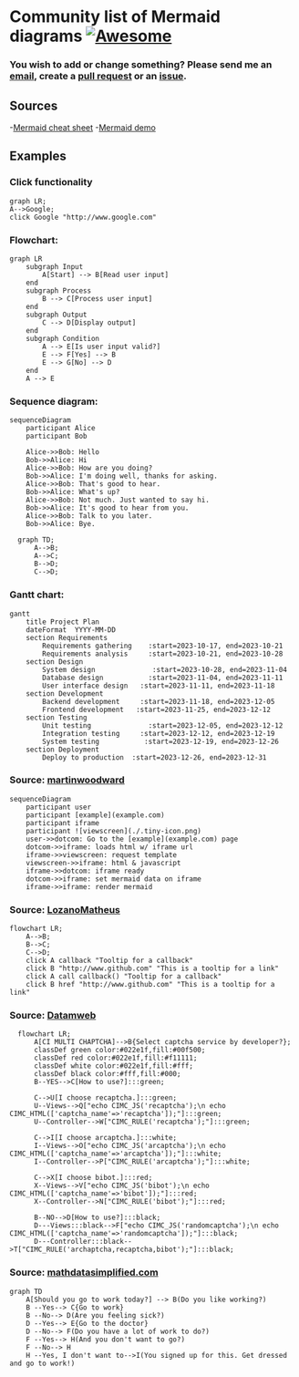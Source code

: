 # Community list of Mermaid diagrams [![Awesome](https://awesome.re/badge.svg)](https://awesome.re)
### You wish to add or change something? Please send me an [email](mailto:mvarga1989@gmail.com), create a [pull request](https://github.com/mvarga1989/Mermaid_notebook/pulls) or an [issue](https://github.com/mvarga1989/Mermaid_notebook/issues).

## Sources
-[Mermaid cheat sheet](https://jojozhuang.github.io/tutorial/mermaid-cheat-sheet/)
-[Mermaid demo](https://mvarga1989.github.io/Mermaid_notebook/)

## Examples
### Click functionality

```mermaid
graph LR;
A-->Google;
click Google "http://www.google.com"
```

### Flowchart:
```mermaid
graph LR
    subgraph Input
        A[Start] --> B[Read user input]
    end
    subgraph Process
        B --> C[Process user input]
    end
    subgraph Output
        C --> D[Display output]
    end
    subgraph Condition
        A --> E[Is user input valid?]
        E --> F[Yes] --> B
        E --> G[No] --> D
    end
    A --> E
```


### Sequence diagram:
```mermaid
sequenceDiagram
    participant Alice
    participant Bob

    Alice->>Bob: Hello
    Bob->>Alice: Hi
    Alice->>Bob: How are you doing?
    Bob->>Alice: I'm doing well, thanks for asking.
    Alice->>Bob: That's good to hear.
    Bob->>Alice: What's up?
    Alice->>Bob: Not much. Just wanted to say hi.
    Bob->>Alice: It's good to hear from you.
    Alice->>Bob: Talk to you later.
    Bob->>Alice: Bye.
```
	
```mermaid
  graph TD;
      A-->B;
      A-->C;
      B-->D;
      C-->D;
```

### Gantt chart:
```mermaid
gantt
    title Project Plan
    dateFormat  YYYY-MM-DD
    section Requirements
        Requirements gathering    :start=2023-10-17, end=2023-10-21
        Requirements analysis     :start=2023-10-21, end=2023-10-28
    section Design
        System design              :start=2023-10-28, end=2023-11-04
        Database design           :start=2023-11-04, end=2023-11-11
        User interface design   :start=2023-11-11, end=2023-11-18
    section Development
        Backend development     :start=2023-11-18, end=2023-12-05
        Frontend development   :start=2023-11-25, end=2023-12-12
    section Testing
        Unit testing              :start=2023-12-05, end=2023-12-12
        Integration testing     :start=2023-12-12, end=2023-12-19
        System testing           :start=2023-12-19, end=2023-12-26
    section Deployment
        Deploy to production  :start=2023-12-26, end=2023-12-31
```

### Source: [martinwoodward](https://gist.github.com/martinwoodward/8ad6296118c975510766d80310db71fd?permalink_comment_id=4065246)
```mermaid
sequenceDiagram
    participant user
    participant [example](example.com)
    participant iframe
    participant ![viewscreen](./.tiny-icon.png)
    user->>dotcom: Go to the [example](example.com) page
    dotcom->>iframe: loads html w/ iframe url
    iframe->>viewscreen: request template
    viewscreen->>iframe: html & javascript
    iframe->>dotcom: iframe ready
    dotcom->>iframe: set mermaid data on iframe
    iframe->>iframe: render mermaid
```


### Source: [LozanoMatheus](https://gist.github.com/martinwoodward/8ad6296118c975510766d80310db71fd?permalink_comment_id=4065246#gistcomment-4065246)
```mermaid
flowchart LR;
    A-->B;
    B-->C;
    C-->D;
    click A callback "Tooltip for a callback"
    click B "http://www.github.com" "This is a tooltip for a link"
    click A call callback() "Tooltip for a callback"
    click B href "http://www.github.com" "This is a tooltip for a link"
```
	

### Source: [Datamweb](https://gist.github.com/martinwoodward/8ad6296118c975510766d80310db71fd?permalink_comment_id=4067229#gistcomment-4067229)
```mermaid
  flowchart LR;
      A[CI MULTI CHAPTCHA]-->B{Select captcha service by developer?};
      classDef green color:#022e1f,fill:#00f500;
      classDef red color:#022e1f,fill:#f11111;
      classDef white color:#022e1f,fill:#fff;
      classDef black color:#fff,fill:#000;
      B--YES-->C[How to use?]:::green;
      
      C-->U[I choose recaptcha.]:::green;
      U--Views-->Q["echo CIMC_JS('recaptcha');\n echo CIMC_HTML(['captcha_name'=>'recaptcha']);"]:::green;
      U--Controller-->W["CIMC_RULE('recaptcha');"]:::green;
      
      C-->I[I choose arcaptcha.]:::white;
      I--Views-->O["echo CIMC_JS('arcaptcha');\n echo CIMC_HTML(['captcha_name'=>'arcaptcha']);"]:::white;
      I--Controller-->P["CIMC_RULE('arcaptcha');"]:::white;
      
      C-->X[I choose bibot.]:::red;
      X--Views-->V["echo CIMC_JS('bibot');\n echo CIMC_HTML(['captcha_name'=>'bibot']);"]:::red;
      X--Controller-->N["CIMC_RULE('bibot');"]:::red;
      
      B--NO-->D[How to use?]:::black;
      D---Views:::black-->F["echo CIMC_JS('randomcaptcha');\n echo CIMC_HTML(['captcha_name'=>'randomcaptcha']);"]:::black; 
      D---Controller:::black-->T["CIMC_RULE('archaptcha,recaptcha,bibot');"]:::black;
```

### Source: [mathdatasimplified.com](https://mathdatasimplified.com/2022/04/29/mermaid-create-flow-chart-using-code/)
```mermaid
graph TD
    A[Should you go to work today?] --> B(Do you like working?)
    B --Yes--> C{Go to work}
    B --No--> D(Are you feeling sick?)
    D --Yes--> E{Go to the doctor}
    D --No--> F(Do you have a lot of work to do?)
    F --Yes--> H(And you don't want to go?)
    F --No--> H  
    H --Yes, I don't want to-->I(You signed up for this. Get dressed and go to work!) 
```